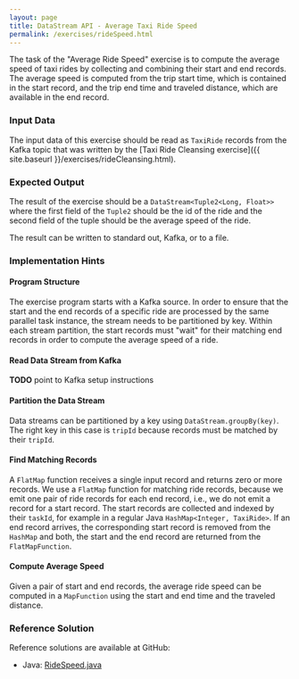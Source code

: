 ```yaml
---
layout: page
title: DataStream API - Average Taxi Ride Speed
permalink: /exercises/rideSpeed.html
---
```


The task of the "Average Ride Speed" exercise is to compute the average speed of taxi rides by collecting and combining their start and end records. The average speed is computed from the trip start time, which is contained in the start record, and the trip end time and traveled distance, which are available in the end record.

### Input Data

The input data of this exercise should be read as `TaxiRide` records from the Kafka topic that was written by the [Taxi Ride Cleansing exercise]({{ site.baseurl }}/exercises/rideCleansing.html).

### Expected Output

The result of the exercise should be a `DataStream<Tuple2<Long, Float>>` where the first field of the `Tuple2` should be the id of the ride and the second field of the tuple should be the average speed of the ride.

The result can be written to standard out, Kafka, or to a file.

### Implementation Hints

#### Program Structure

The exercise program starts with a Kafka source. In order to ensure that the start and the end records of a specific ride are processed by the same parallel task instance, the stream needs to be partitioned by key. Within each stream partition, the start records must "wait" for their matching end records in order to compute the average speed of a ride. 

#### Read Data Stream from Kafka


**TODO** point to Kafka setup instructions

#### Partition the Data Stream

Data streams can be partitioned by a key using `DataStream.groupBy(key)`. The right key in this case is `tripId` because records must be matched by their `tripId`.

#### Find Matching Records

A `FlatMap` function receives a single input record and returns zero or more records. We use a `FlatMap` function for matching ride records, because we emit one pair of ride records for each end record, i.e., we do not emit a record for a start record. The start records are collected and indexed by their `taskId`, for example in a regular Java `HashMap<Integer, TaxiRide>`. If an end record arrives, the corresponding start record is removed from the `HashMap` and both, the start and the end record are returned from the `FlatMapFunction`.

#### Compute Average Speed

Given a pair of start and end records, the average ride speed can be computed in a `MapFunction` using the start and end time and the traveled distance.

### Reference Solution

Reference solutions are available at GitHub:

- Java: [RideSpeed.java](https://github.com/dataArtisans/flink-training/blob/master/flink-exercises/src/main/java/com/dataArtisans/flinkTraining/exercises/dataStreamJava/rideSpeed/RideSpeed.java)
